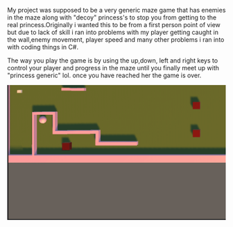 My project was supposed to be a very generic maze game that has enemies in the maze along with "decoy" princess's to stop you from getting to the real princess.Originally i wanted this to be from a first person point of view but due to lack of skill i ran into problems with my player getting caught in the wall,enemy movement, player speed and many other problems i ran into with coding things in C#.

The way you play the game is by using the up,down, left and right keys to control your player and progress in the maze until you finally meet up with "princess generic" lol. once you have reached her the game is over.

![Screenshot from project](Project.gif)
